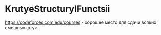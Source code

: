 # KrutyeStructuryIFunctsii

https://codeforces.com/edu/courses - хорошее место для сдачи всяких смешных штук
